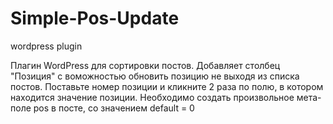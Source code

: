 # Simple-Pos-Update
wordpress plugin

Плагин WordPress для сортировки постов. Добавляет столбец "Позиция" с воможностью обновить позицию не выходя из списка постов.
Поставьте номер позиции и кликните 2 раза по полю, в котором находится значение позиции.
Необходимо создать произвольное мета-поле pos в посте, со значением default = 0
